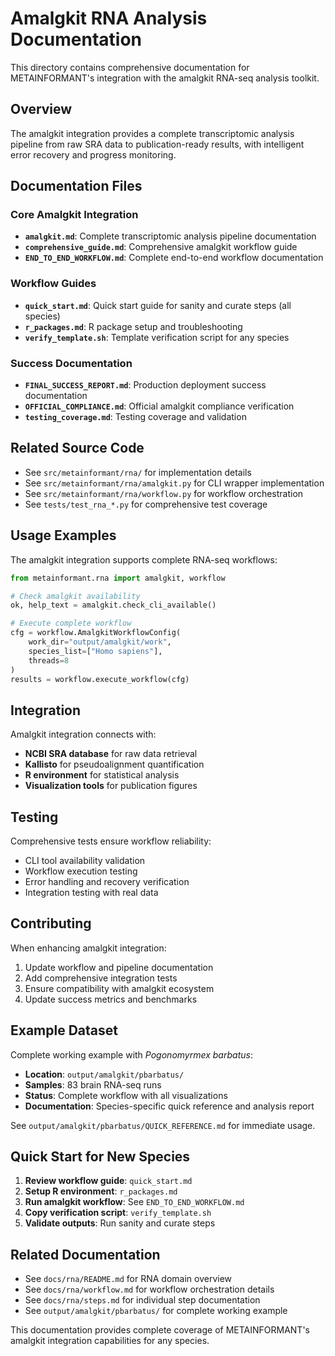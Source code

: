 # Amalgkit RNA Analysis Documentation

This directory contains comprehensive documentation for METAINFORMANT's integration with the amalgkit RNA-seq analysis toolkit.

## Overview

The amalgkit integration provides a complete transcriptomic analysis pipeline from raw SRA data to publication-ready results, with intelligent error recovery and progress monitoring.

## Documentation Files

### Core Amalgkit Integration
- **`amalgkit.md`**: Complete transcriptomic analysis pipeline documentation
- **`comprehensive_guide.md`**: Comprehensive amalgkit workflow guide
- **`END_TO_END_WORKFLOW.md`**: Complete end-to-end workflow documentation

### Workflow Guides
- **`quick_start.md`**: Quick start guide for sanity and curate steps (all species)
- **`r_packages.md`**: R package setup and troubleshooting
- **`verify_template.sh`**: Template verification script for any species

### Success Documentation
- **`FINAL_SUCCESS_REPORT.md`**: Production deployment success documentation
- **`OFFICIAL_COMPLIANCE.md`**: Official amalgkit compliance verification
- **`testing_coverage.md`**: Testing coverage and validation

## Related Source Code

- See `src/metainformant/rna/` for implementation details
- See `src/metainformant/rna/amalgkit.py` for CLI wrapper implementation
- See `src/metainformant/rna/workflow.py` for workflow orchestration
- See `tests/test_rna_*.py` for comprehensive test coverage

## Usage Examples

The amalgkit integration supports complete RNA-seq workflows:

```python
from metainformant.rna import amalgkit, workflow

# Check amalgkit availability
ok, help_text = amalgkit.check_cli_available()

# Execute complete workflow
cfg = workflow.AmalgkitWorkflowConfig(
    work_dir="output/amalgkit/work",
    species_list=["Homo sapiens"],
    threads=8
)
results = workflow.execute_workflow(cfg)
```

## Integration

Amalgkit integration connects with:
- **NCBI SRA database** for raw data retrieval
- **Kallisto** for pseudoalignment quantification
- **R environment** for statistical analysis
- **Visualization tools** for publication figures

## Testing

Comprehensive tests ensure workflow reliability:
- CLI tool availability validation
- Workflow execution testing
- Error handling and recovery verification
- Integration testing with real data

## Contributing

When enhancing amalgkit integration:
1. Update workflow and pipeline documentation
2. Add comprehensive integration tests
3. Ensure compatibility with amalgkit ecosystem
4. Update success metrics and benchmarks

## Example Dataset

Complete working example with *Pogonomyrmex barbatus*:
- **Location**: `output/amalgkit/pbarbatus/`
- **Samples**: 83 brain RNA-seq runs
- **Status**: Complete workflow with all visualizations
- **Documentation**: Species-specific quick reference and analysis report

See `output/amalgkit/pbarbatus/QUICK_REFERENCE.md` for immediate usage.

## Quick Start for New Species

1. **Review workflow guide**: `quick_start.md`
2. **Setup R environment**: `r_packages.md`
3. **Run amalgkit workflow**: See `END_TO_END_WORKFLOW.md`
4. **Copy verification script**: `verify_template.sh`
5. **Validate outputs**: Run sanity and curate steps

## Related Documentation

- See `docs/rna/README.md` for RNA domain overview
- See `docs/rna/workflow.md` for workflow orchestration details
- See `docs/rna/steps.md` for individual step documentation
- See `output/amalgkit/pbarbatus/` for complete working example

This documentation provides complete coverage of METAINFORMANT's amalgkit integration capabilities for any species.
